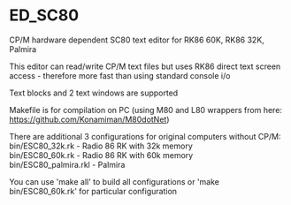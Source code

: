 # ED_SC80
CP/M hardware dependent SC80 text editor for RK86 60K, RK86 32K, Palmira

This editor can read/write CP/M text files but uses RK86 direct text screen access - therefore more fast than using standard console i/o

Text blocks and 2 text windows are supported

Makefile is for compilation on PC (using M80 and L80 wrappers from here: https://github.com/Konamiman/M80dotNet)

There are additional 3 configurations for original computers without CP/M:  
bin/ESC80_32k.rk - Radio 86 RK with 32k memory  
bin/ESC80_60k.rk - Radio 86 RK with 60k memory  
bin/ESC80_palmira.rkl - Palmira

You can use 'make all' to build all configurations or 'make bin/ESC80_60k.rk' for particular configuration 
